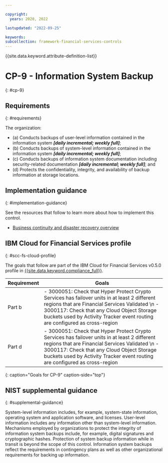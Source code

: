 ```yaml
---

copyright:
  years: 2020, 2022

lastupdated: "2022-09-25"

keywords: 
subcollection: framework-financial-services-controls
---
```


{{site.data.keyword.attribute-definition-list}}

         
# CP-9 - Information System Backup
{: #cp-9}

## Requirements
{: #requirements}

The organization:

- (a) Conducts backups of user-level information contained in the information system ___[daily incremental; weekly full]___;
- (b) Conducts backups of system-level information contained in the information system ___[daily incremental; weekly full]___;
- (c) Conducts backups of information system documentation including security-related documentation ___[daily incremental; weekly full]___; and
- (d) Protects the confidentiality, integrity, and availability of backup information at storage locations.

## Implementation guidance
{: #implementation-guidance}

See the resources that follow to learn more about how to implement this control.

- [Business continuity and disaster recovery overview](/docs/framework-financial-services?topic=framework-financial-services-shared-bcdr)

## IBM Cloud for Financial Services profile
{: #scc-fs-cloud-profile}

The goals that follow are part of the IBM Cloud for Financial Services v0.5.0 profile in [{{site.data.keyword.compliance_full}}](/docs/security-compliance?topic=security-compliance-getting-started).

| Requirement | Goals |
|-------------|-------|
| Part b | - 3000051: Check that Hyper Protect Crypto Services has failover units in at least 2 different regions that are Financial Services Validated \n - 3000117: Check that any Cloud Object Storage buckets used by Activity Tracker event routing are configured as cross-region | 
| Part d | - 3000051: Check that Hyper Protect Crypto Services has failover units in at least 2 different regions that are Financial Services Validated \n - 3000117: Check that any Cloud Object Storage buckets used by Activity Tracker event routing are configured as cross-region | 
{: caption="Goals for CP-9" caption-side="top"}

## NIST supplemental guidance
{: #supplemental-guidance}

System-level information includes, for example, system-state information, operating system and application software, and licenses. User-level information includes any information other than system-level information. Mechanisms employed by organizations to protect the integrity of information system backups include, for example, digital signatures and cryptographic hashes. Protection of system backup information while in transit is beyond the scope of this control. Information system backups reflect the requirements in contingency plans as well as other organizational requirements for backing up information.



